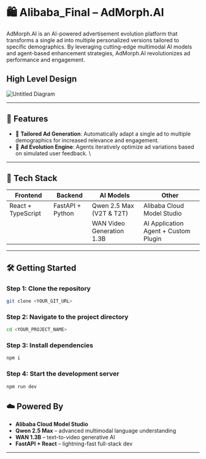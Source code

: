 
# 🛍️ Alibaba_Final – AdMorph.AI

AdMorph.AI is an AI-powered advertisement evolution platform that transforms a single ad into multiple personalized versions tailored to specific demographics. By leveraging cutting-edge multimodal AI models and agent-based enhancement strategies, AdMorph.AI revolutionizes ad performance and engagement.

## High Level Design

![Untitled Diagram](https://github.com/user-attachments/assets/79818ce8-05a9-423d-9a84-4788a634552c)


---

## 🚀 Features

- 🎯 **Tailored Ad Generation**: Automatically adapt a single ad to multiple demographics for increased relevance and engagement.
- 🔁 **Ad Evolution Engine**: Agents iteratively optimize ad variations based on simulated user feedback.
\
---

## 🧠 Tech Stack

| Frontend         | Backend         | AI Models                                      | Other                     |
|------------------|------------------|------------------------------------------------|---------------------------|
| React + TypeScript | FastAPI + Python | Qwen 2.5 Max (V2T & T2T)                       | Alibaba Cloud Model Studio |
|                  |                  | WAN Video Generation 1.3B                      | AI Application Agent + Custom Plugin      |

---

## 🛠️ Getting Started

### Step 1: Clone the repository

```bash
git clone <YOUR_GIT_URL>
```

### Step 2: Navigate to the project directory

```bash
cd <YOUR_PROJECT_NAME>
```

### Step 3: Install dependencies

```bash
npm i
```

### Step 4: Start the development server

```bash
npm run dev
```

## ☁️ Powered By

- **Alibaba Cloud Model Studio**
- **Qwen 2.5 Max** – advanced multimodal language understanding
- **WAN 1.3B** – text-to-video generative AI
- **FastAPI + React** – lightning-fast full-stack dev

---
